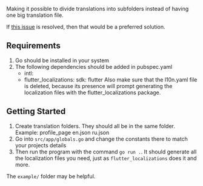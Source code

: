 Making it possible to divide translations into subfolders instead of having one big translation file.

If [this issue](https://github.com/flutter/flutter/issues/107157) is resolved, then that would be a preferred solution.

## Requirements
1. Go should be installed in your system
2. The following dependencies should be added in pubspec.yaml
   -   intl:
   -   flutter_localizations:
            sdk: flutter
   Also make sure that the l10n.yaml file is deleted, because its presence will prompt generating the localization files with the flutter_localizations package.

## Getting Started
1. Create translation folders. They should all be in the same folder.
   Example:
        profile_page
            en.json
            ru.json
2. Go into `src/app/globals.go` and change the constants there to match your projects details
3. Then run the program with the command `go run .`. It should generate all the localization files you need, just as `flutter_localizations` does it and more.

The `example/` folder may be helpful.